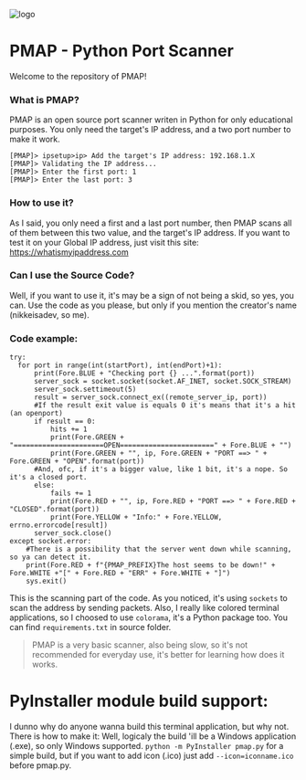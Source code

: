 ![logo](https://i.ibb.co/2Mf8c9B/68747470733a2f2f692e6962622e636f2f74714a446338372f706d61702d6c6f676f2d6769746875622e706e67-removebg.png)
# PMAP - Python Port Scanner
Welcome to the repository of PMAP!
### What is PMAP?
PMAP is an open source port scanner writen in Python for only educational purposes.
You only need the target's IP address, and a two port number to make it work.
```
[PMAP]> ipsetup>ip> Add the target's IP address: 192.168.1.X
[PMAP]> Validating the IP address...
[PMAP]> Enter the first port: 1
[PMAP]> Enter the last port: 3
```
### How to use it?
As I said, you only need a first and a last port number, then PMAP scans all of them between this two value, and the target's IP address.
If you want to test it on your Global IP address, just visit this site: https://whatismyipaddress.com
### Can I use the Source Code?
Well, if you want to use it, it's may be a sign of not being a skid, so yes, you can. Use the code as you please, but only if you mention the creator's name (nikkeisadev, so me).
### Code example:
```
try:
  for port in range(int(startPort), int(endPort)+1):
      print(Fore.BLUE + "Checking port {} ...".format(port))
      server_sock = socket.socket(socket.AF_INET, socket.SOCK_STREAM)
      server_sock.settimeout(5)
      result = server_sock.connect_ex((remote_server_ip, port))
      #If the result exit value is equals 0 it's means that it's a hit (an openport)
      if result == 0:
          hits += 1
          print(Fore.GREEN + "======================OPEN=======================" + Fore.BLUE + "")
          print(Fore.GREEN + "", ip, Fore.GREEN + "PORT ==> " + Fore.GREEN + "OPEN".format(port))
      #And, ofc, if it's a bigger value, like 1 bit, it's a nope. So it's a closed port.
      else:
          fails += 1
          print(Fore.RED + "", ip, Fore.RED + "PORT ==> " + Fore.RED + "CLOSED".format(port))
          print(Fore.YELLOW + "Info:" + Fore.YELLOW, errno.errorcode[result])
      server_sock.close()
except socket.error:
    #There is a possibility that the server went down while scanning, so ya can detect it.
    print(Fore.RED + f"{PMAP_PREFIX}The host seems to be down!" + Fore.WHITE +"[" + Fore.RED + "ERR" + Fore.WHITE + "]")
    sys.exit()

```
This is the scanning part of the code. As you noticed, it's using ```sockets``` to scan the address by sending packets.
Also, I really like colored terminal applications, so I choosed to use ```colorama```, it's a Python package too.
You can find ```requirements.txt``` in source folder.
> PMAP is a very basic scanner, also being slow, so it's not recommended for everyday use, it's better for learning how does it works.

# PyInstaller module build support:
I dunno why do anyone wanna build this terminal application, but why not. There is how to make it:
Well, logicaly the build 'ill be a Windows application (.exe), so only Windows supported.
```python -m PyInstaller pmap.py``` for a simple build, but if you want to add icon (.ico) just add ```--icon=iconname.ico``` before pmap.py.
